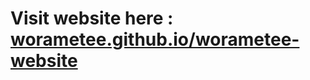# Visit website here : [worametee.github.io/worametee-website](https://worametee.github.io/worametee-website/)